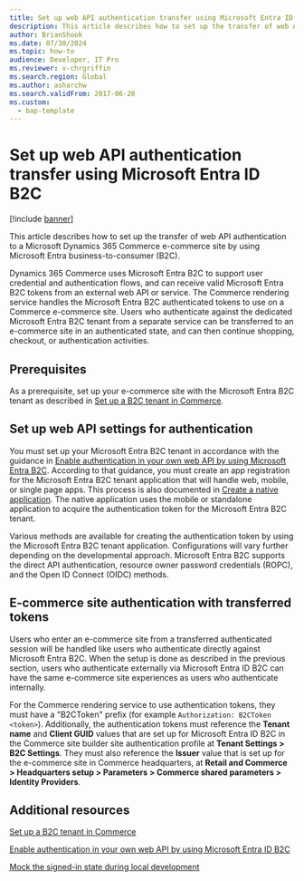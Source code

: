```yaml
---
title: Set up web API authentication transfer using Microsoft Entra ID B2C
description: This article describes how to set up the transfer of web API authentication to a Microsoft Dynamics 365 Commerce e-commerce site by using Microsoft Entra business-to-consumer (B2C).
author: BrianShook
ms.date: 07/30/2024
ms.topic: how-to
audience: Developer, IT Pro
ms.reviewer: v-chrgriffin
ms.search.region: Global
ms.author: asharchw
ms.search.validFrom: 2017-06-20
ms.custom: 
  - bap-template
---
```


# Set up web API authentication transfer using Microsoft Entra ID B2C

[!include [banner](../includes/banner.md)]

This article describes how to set up the transfer of web API authentication to a Microsoft Dynamics 365 Commerce e-commerce site by using Microsoft Entra business-to-consumer (B2C).

Dynamics 365 Commerce uses Microsoft Entra B2C to support user credential and authentication flows, and can receive valid Microsoft Entra B2C tokens from an external web API or service. The Commerce rendering service handles the Microsoft Entra B2C authenticated tokens to use on a Commerce e-commerce site. Users who authenticate against the dedicated Microsoft Entra B2C tenant from a separate service can be transferred to an e-commerce site in an authenticated state, and can then continue shopping, checkout, or authentication activities.

## Prerequisites

As a prerequisite, set up your e-commerce site with the Microsoft Entra B2C tenant as described in [Set up a B2C tenant in Commerce](../set-up-b2c-tenant.md).

## Set up web API settings for authentication

You must set up your Microsoft Entra B2C tenant in accordance with the guidance in [Enable authentication in your own web API by using Microsoft Entra B2C](/azure/active-directory-b2c/enable-authentication-web-api). According to that guidance, you must create an app registration for the Microsoft Entra B2C tenant application that will handle web, mobile, or single page apps. This process is also documented in [Create a native application](mock-sign-in.md#create-a-native-application). The native application uses the mobile or standalone application to acquire the authentication token for the Microsoft Entra B2C tenant.

Various methods are available for creating the authentication token by using the Microsoft Entra B2C tenant application. Configurations will vary further depending on the developmental approach. Microsoft Entra B2C supports the direct API authentication, resource owner password credentials (ROPC), and the Open ID Connect (OIDC) methods.

## E-commerce site authentication with transferred tokens

Users who enter an e-commerce site from a transferred authenticated session will be handled like users who authenticate directly against Microsoft Entra B2C. When the setup is done as described in the previous section, users who authenticate externally via Microsoft Entra ID B2C can have the same e-commerce site experiences as users who authenticate internally.

For the Commerce rendering service to use authentication tokens, they must have a "B2CToken" prefix (for example `Authorization: B2CToken <token>`). Additionally, the authentication tokens must reference the **Tenant name** and **Client GUID** values that are set up for Microsoft Entra ID B2C in the Commerce site builder site authentication profile at **Tenant Settings \> B2C Settings**. They must also reference the **Issuer** value that is set up for the e-commerce site in Commerce headquarters, at **Retail and Commerce \> Headquarters setup \> Parameters \> Commerce shared parameters \> Identity Providers**.

## Additional resources

[Set up a B2C tenant in Commerce](../set-up-b2c-tenant.md)

[Enable authentication in your own web API by using Microsoft Entra ID B2C](/azure/active-directory-b2c/enable-authentication-web-api)

[Mock the signed-in state during local development](mock-sign-in.md)

